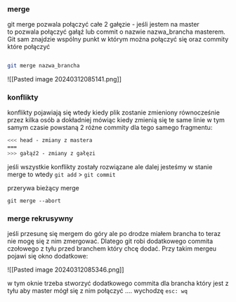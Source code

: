 
### merge 

git merge pozwala połączyć całe 2 gałęzie - jeśli jestem na master to pozwala połączyć gałąź lub commit o nazwie nazwa_brancha  masterem. Git sam znajdzie wspólny punkt w którym można połączyć się oraz commity które połączyć 


```bash

git merge nazwa_brancha

```


![[Pasted image 20240312085141.png]]

### konflikty

konflikty pojawiają się wtedy kiedy plik zostanie zmieniony równocześnie przez kilka osób a dokładniej mówiąc kiedy zmienią się te same linie w tym samym czasie powstaną 2 różne commity dla tego samego fragmentu:

```bash
<<< head - zmiany z mastera
===
>>> gałąź2 - zmiany z gałęzi
```


jeśli wszystkie konflikty zostały rozwiązane ale dalej jesteśmy w stanie merge to wtedy `git add` > `git commit`

przerywa bieżący merge

```
git merge --abort
```


### merge rekrusywny

jeśli przesunę się mergem do góry ale po drodze miałem brancha to teraz nie mogę się z nim zmergować. Dlatego git robi dodatkowego commita czołowego z tyłu przed branchem który chcę dodać. Przy takim mergeu pojawi się okno dodatkowe:


![[Pasted image 20240312085346.png]]

w tym oknie trzeba stworzyć dodatkowego commita dla brancha który jest z tyłu aby master mógł się z nim połączyć .... wychodzę `esc: wq`












